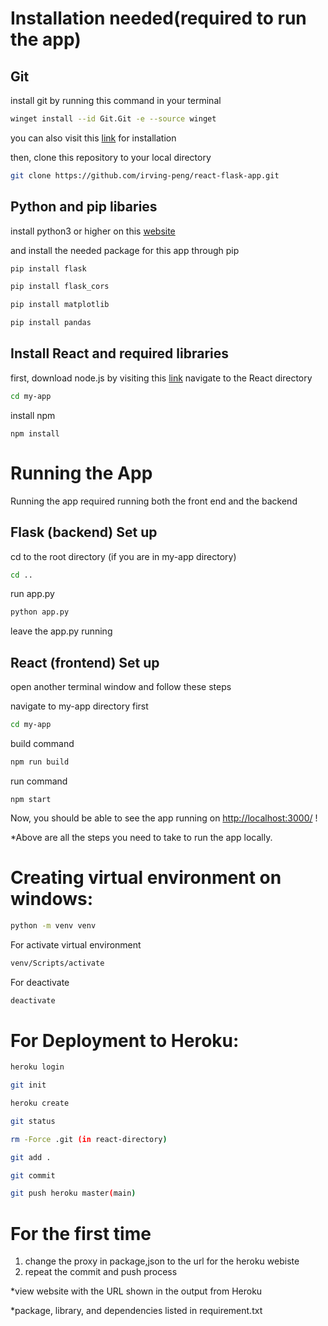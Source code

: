 # Installation needed(required to run the app)
## Git

install git by running this command in your terminal 
```bash
winget install --id Git.Git -e --source winget
```
you can also visit this [link](https://git-scm.com/download/win) for installation

then, clone this repository to your local directory 
```bash
git clone https://github.com/irving-peng/react-flask-app.git
```
## Python and pip libaries
install python3 or higher on this [website](https://www.python.org/downloads/windows/)

and install the needed package for this app through pip

```bash
pip install flask
```
```bash
pip install flask_cors
```
```bash
pip install matplotlib
```
```bash
pip install pandas
```
## Install React and required libraries
first, download node.js by visiting this [link](https://nodejs.org/en/)
navigate to the React directory
```bash
cd my-app
```
install npm
```
npm install
```
# Running the App
Running the app required running both the front end and the backend
## Flask (backend) Set up
cd to the root directory (if you are in my-app directory)
```bash
cd ..
```
run app.py 
```bash
python app.py
```
leave the app.py running
## React (frontend) Set up
open another terminal window and follow these steps

navigate to my-app directory first
```bash
cd my-app
```

build command

```bash
npm run build
```

run command

```
npm start
```
Now, you should be able to see the app running on [http://localhost:3000/](http://localhost:3000/) !

*Above are all the steps you need to take to run the app locally. 

# Creating virtual environment on windows:
```bash
python -m venv venv
```
For activate virtual environment
```bash
venv/Scripts/activate
```
For deactivate
```bash
deactivate
```

# For Deployment to Heroku:
 ```bash
 heroku login
 ```
```bash
git init
```
```bash
heroku create
```
```bash
git status
```
```bash
rm -Force .git (in react-directory)
```
```bash
git add .
```
```bash
git commit
```
```bash
git push heroku master(main)
```

# For the first time    
1. change the proxy in package,json to the url for the heroku webiste
2. repeat the commit and push process


*view website with the URL shown in the output from Heroku

*package, library, and dependencies listed in requirement.txt
